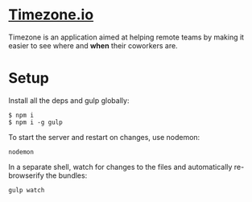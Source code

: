 # [Timezone.io](http://timezone.io)

Timezone is an application aimed at helping remote teams by making it easier
to see where and **when** their coworkers are.

# Setup

Install all the deps and gulp globally:

```shell
$ npm i
$ npm i -g gulp
```

To start the server and restart on changes, use nodemon:
```shell
nodemon
```

In a separate shell, watch for changes to the files and automatically 
re-browserify the bundles:
```shell
gulp watch
```
